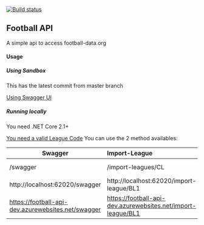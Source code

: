[![Build status](https://giorgiodev.visualstudio.com/football-api/_apis/build/status/football-api-Azure%20Web%20App%20for%20ASP.NET-CI)](https://giorgiodev.visualstudio.com/football-api/_build/latest?definitionId=1)

## Football API
A simple api to access football-data.org


#### Usage

##### Using Sandbox 

This has the latest commit from master branch

[Using Swagger UI](https://football-api-dev.azurewebsites.net/swagger)


##### Running locally

You need .NET Core 2.1+

[You need a valid League Code](http://www.football-data.org/docs/v1/index.html#league_codes) You can use the 2 method availables:




| Swagger | Import-League | Total-Players |
| ------- |:-----------|:-----------------:|
| /swagger | /import-leagues/CL | /import-leagues/total-players/CL |
| http://localhost:62020/swagger | http://localhost:62020/import-league/BL1 | http://localhost:62020/import-league/total-players/BL1 |
| https://football-api-dev.azurewebsites.net/swagger | https://football-api-dev.azurewebsites.net/import-league/BL1 | https://football-api-dev.azurewebsites.net/import-league/total-players/BL1 |

